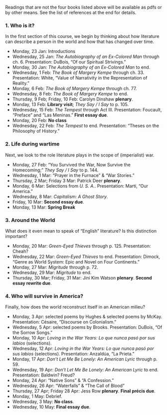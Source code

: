Readings that are not the four books listed above will be available as pdfs
or by other means. See the list of references at the end for details.

### 1. Who is it?

In the first section of this course, we begin by thinking about how literature
can describe a person in the world and how that has changed over time.

* Monday, 23 Jan: Introductions
* Wednesday, 25 Jan: _The Autobiography of an Ex-Colored Man_ through ch. 6. Presentation: DuBois, “Of our Spiritual Strivings.”
* Monday, 30 Jan: _The Autobiography of an Ex-Colored Man_ to end. 
* Wednesday, 1 Feb: _The Book of Margery Kempe_ through ch. 33. Presentation: White, “Value of Narrativity in the Representation of Reality.”
* Monday, 6 Feb: _The Book of Margery Kempe_ through ch. 77. 
* Wednesday, 8 Feb: _The Book of Margery Kempe_ to end.
* Thursday, 9 Feb; Friday, 10 Feb: Carolyn Dinshaw **plenary**.
* Monday, 13 Feb: **Library visit**; _They Say / I Say_ to p. 105.
* Wednesday, 15 Feb: _The Tempest_ through Act III. Presentation: Foucault, “Preface” and “Las Meninas.” **First essay due**.
* Monday, 20 Feb: **No class**
* Wednesday, 22 Feb: _The Tempest_ to end. Presentation: “Theses on the Philosophy of History.”

### 2. Life during wartime

Next, we look to the role literature plays in the scope of (imperialist) war.

* Monday, 27 Feb: “You Survived the War, Now Survive the Homecoming;” _They Say / I Say_ to p. 144.
* Wednesday, 1 Mar: “Prayer in the Furnace” & “War Stories.”
* Thursday, 2 Mar; Friday 3 Mar: Patrick Deer **plenary**.
* Monday, 6 Mar: Selections from *U. S. A.*. Presentation: Martí, “Our America.”
* Wednesday, 8 Mar: _Capitalism: A Ghost Story_.
* Friday, 10 Mar: **Second essay due**.
* Monday, 13 Mar: **Spring Break**

### 3. Around the World

What does it even mean to speak of “English” literature? Is this distinction important?

* Monday, 20 Mar: _Green-Eyed Thieves_ through p. 125. Presentation: Cheah?
* Wednesday, 22 Mar: _Green-Eyed Thieves_ to end. Presentation: Dimock, “Genre as World System: Epic and Novel on Four Continents.”
* Monday, 27 Mar: _Migritude_ through p. 72. 
* Wednesday, 29 Mar: _Migritude_ to end.
* Thursday, 30 Mar; Friday, 31 Mar: Jini Kim Watson **plenary**. **Second essay rewrite due**.

### 4. Who will survive in America?

Finally, how does the world reconstruct itself in an American milieu?

* Monday, 3 Apr: selected poems by Hughes & selected poems by McKay. Presentation: Césaire, “Discourse on Colonialism.”
* Wednesday, 5 Apr: selected poems by Brooks. Presentation: DuBois, “Of the Sorrow Songs.”
* Monday, 10 Apr: *Loving in the War Years: Lo que nunca pasó por sus labios*  (selections).
* Wednesday, 12 Apr: *Loving in the War Years: Lo que nunca pasó por sus labios*  (selections). Presentation: Anzaldúa, “La Prieta.”
* Monday, 17 Apr: *Don’t Let Me Be Lonely: An American Lyric* through p. 59.
* Wednesday, 19 Apr: *Don’t Let Me Be Lonely: An American Lyric* to end. Presentation: Baldwin? Freud?
* Monday, 24 Apr: “Native Sons” & “A Confession.”
* Wednesday, 26 Apr: “Waterfalls” & “The Call of Blood”
* Thursday, 27 Apr; Friday 28 Apr: Jess Row **plenary**. **Final précis due**.
* Monday, 1 May: Debrief.
* Wednesday, 3 May: **No class**.
* Wednesday, 10 May: **Final essay due**.

